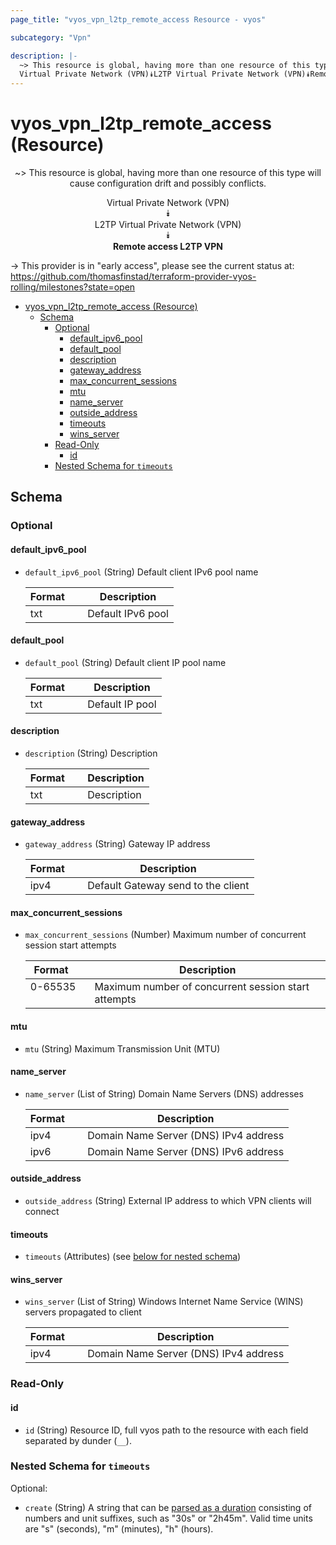 ```yaml
---
page_title: "vyos_vpn_l2tp_remote_access Resource - vyos"

subcategory: "Vpn"

description: |-
  ~> This resource is global, having more than one resource of this type will cause configuration drift and possibly conflicts.
  Virtual Private Network (VPN)⯯L2TP Virtual Private Network (VPN)⯯Remote access L2TP VPN
---
```


# vyos_vpn_l2tp_remote_access (Resource)
<center>

~> This resource is global, having more than one resource of this type will cause configuration drift and possibly conflicts.

Virtual Private Network (VPN)  
⯯  
L2TP Virtual Private Network (VPN)  
⯯  
**Remote access L2TP VPN**


</center>

-> This provider is in "early access", please see the current status at: https://github.com/thomasfinstad/terraform-provider-vyos-rolling/milestones?state=open

<!--TOC-->

- [vyos_vpn_l2tp_remote_access (Resource)](#vyos_vpn_l2tp_remote_access-resource)
  - [Schema](#schema)
    - [Optional](#optional)
      - [default_ipv6_pool](#default_ipv6_pool)
      - [default_pool](#default_pool)
      - [description](#description)
      - [gateway_address](#gateway_address)
      - [max_concurrent_sessions](#max_concurrent_sessions)
      - [mtu](#mtu)
      - [name_server](#name_server)
      - [outside_address](#outside_address)
      - [timeouts](#timeouts)
      - [wins_server](#wins_server)
    - [Read-Only](#read-only)
      - [id](#id)
    - [Nested Schema for `timeouts`](#nested-schema-for-timeouts)

<!--TOC-->

<!-- schema generated by tfplugindocs -->
## Schema

### Optional

#### default_ipv6_pool
- `default_ipv6_pool` (String) Default client IPv6 pool name

    |  Format  &emsp;|  Description        |
    |----------|---------------------|
    |  txt     &emsp;|  Default IPv6 pool  |
#### default_pool
- `default_pool` (String) Default client IP pool name

    |  Format  &emsp;|  Description      |
    |----------|-------------------|
    |  txt     &emsp;|  Default IP pool  |
#### description
- `description` (String) Description

    |  Format  &emsp;|  Description  |
    |----------|---------------|
    |  txt     &emsp;|  Description  |
#### gateway_address
- `gateway_address` (String) Gateway IP address

    |  Format  &emsp;|  Description                         |
    |----------|--------------------------------------|
    |  ipv4    &emsp;|  Default Gateway send to the client  |
#### max_concurrent_sessions
- `max_concurrent_sessions` (Number) Maximum number of concurrent session start attempts

    |  Format   &emsp;|  Description                                          |
    |-----------|-------------------------------------------------------|
    |  0-65535  &emsp;|  Maximum number of concurrent session start attempts  |
#### mtu
- `mtu` (String) Maximum Transmission Unit (MTU)
#### name_server
- `name_server` (List of String) Domain Name Servers (DNS) addresses

    |  Format  &emsp;|  Description                            |
    |----------|-----------------------------------------|
    |  ipv4    &emsp;|  Domain Name Server (DNS) IPv4 address  |
    |  ipv6    &emsp;|  Domain Name Server (DNS) IPv6 address  |
#### outside_address
- `outside_address` (String) External IP address to which VPN clients will connect
#### timeouts
- `timeouts` (Attributes) (see [below for nested schema](#nestedatt--timeouts))
#### wins_server
- `wins_server` (List of String) Windows Internet Name Service (WINS) servers propagated to client

    |  Format  &emsp;|  Description                            |
    |----------|-----------------------------------------|
    |  ipv4    &emsp;|  Domain Name Server (DNS) IPv4 address  |

### Read-Only

#### id
- `id` (String) Resource ID, full vyos path to the resource with each field separated by dunder (`__`).

<a id="nestedatt--timeouts"></a>
### Nested Schema for `timeouts`

Optional:

- `create` (String) A string that can be [parsed as a duration](https://pkg.go.dev/time#ParseDuration) consisting of numbers and unit suffixes, such as &#34;30s&#34; or &#34;2h45m&#34;. Valid time units are &#34;s&#34; (seconds), &#34;m&#34; (minutes), &#34;h&#34; (hours).
